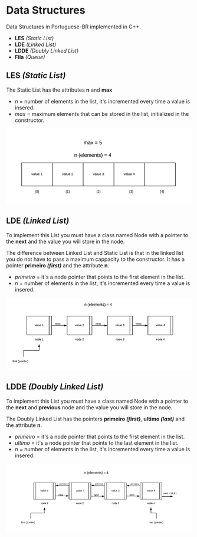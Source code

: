# Data Structures

Data Structures in Portuguese-BR implemented in C++.

- **LES** *(Static List)*
- **LDE** *(Linked List)*
- **LDDE** *(Doubly Linked List)*
- **Fila** *(Queue)*

## LES *(Static List)*
The Static List has the attributes **n** and **max**
- *n* = number of elements in the list, it's incremented every time a value is insered.
- *max* = maximum elements that can be stored in the list, initialized in the constructor.

![](LES%20(Static%20List)/images/LES.png)

## LDE *(Linked List)*
To implement this List you must have a class named Node with a pointer to the **next** and the value you will
store in the node.

The difference between Linked List and Static List is that in the linked list you do not have to pass a maximum cappacity to the
constructor.
It has a pointer **primeiro *(first)*** and the attribute **n**.
- *primeiro* = it's a node pointer that points to the first element in the list.
- *n* = number of elements in the list, it's incremented every time a value is insered.

![](LDE%20(Linked%20List)/images/LDE.png)

## LDDE *(Doubly Linked List)*
To implement this List you must have a class named Node with a pointer to the **next** and **previous** node and the value you will
store in the node.

The Doubly Linked List has the pointers **primeiro *(first)***, **ultimo *(last)*** and the attribute **n**.
- *primeiro* = it's a node pointer that points to the first element in the list.
- *ultimo* = it's a node pointer that points to the last element in the list.
- *n* = number of elements in the list, it's incremented every time a value is insered.

![](LDDE%20(Doubly%20Linked%20List)/images/LDDE.png)

